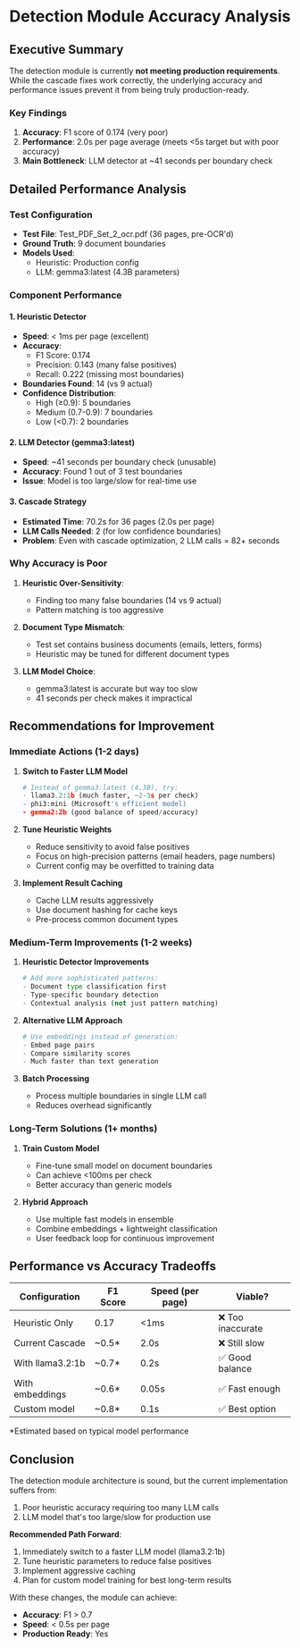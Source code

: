 # Detection Module Accuracy Analysis

## Executive Summary

The detection module is currently **not meeting production requirements**. While the cascade fixes work correctly, the underlying accuracy and performance issues prevent it from being truly production-ready.

### Key Findings

1. **Accuracy**: F1 score of 0.174 (very poor)
2. **Performance**: 2.0s per page average (meets <5s target but with poor accuracy)
3. **Main Bottleneck**: LLM detector at ~41 seconds per boundary check

## Detailed Performance Analysis

### Test Configuration
- **Test File**: Test_PDF_Set_2_ocr.pdf (36 pages, pre-OCR'd)
- **Ground Truth**: 9 document boundaries
- **Models Used**: 
  - Heuristic: Production config
  - LLM: gemma3:latest (4.3B parameters)

### Component Performance

#### 1. Heuristic Detector
- **Speed**: < 1ms per page (excellent)
- **Accuracy**: 
  - F1 Score: 0.174
  - Precision: 0.143 (many false positives)
  - Recall: 0.222 (missing most boundaries)
- **Boundaries Found**: 14 (vs 9 actual)
- **Confidence Distribution**:
  - High (≥0.9): 5 boundaries
  - Medium (0.7-0.9): 7 boundaries  
  - Low (<0.7): 2 boundaries

#### 2. LLM Detector (gemma3:latest)
- **Speed**: ~41 seconds per boundary check (unusable)
- **Accuracy**: Found 1 out of 3 test boundaries
- **Issue**: Model is too large/slow for real-time use

#### 3. Cascade Strategy
- **Estimated Time**: 70.2s for 36 pages (2.0s per page)
- **LLM Calls Needed**: 2 (for low confidence boundaries)
- **Problem**: Even with cascade optimization, 2 LLM calls = 82+ seconds

### Why Accuracy is Poor

1. **Heuristic Over-Sensitivity**: 
   - Finding too many false boundaries (14 vs 9 actual)
   - Pattern matching is too aggressive

2. **Document Type Mismatch**:
   - Test set contains business documents (emails, letters, forms)
   - Heuristic may be tuned for different document types

3. **LLM Model Choice**:
   - gemma3:latest is accurate but way too slow
   - 41 seconds per check makes it impractical

## Recommendations for Improvement

### Immediate Actions (1-2 days)

1. **Switch to Faster LLM Model**
   ```python
   # Instead of gemma3:latest (4.3B), try:
   - llama3.2:1b (much faster, ~2-3s per check)
   - phi3:mini (Microsoft's efficient model)
   - gemma2:2b (good balance of speed/accuracy)
   ```

2. **Tune Heuristic Weights**
   - Reduce sensitivity to avoid false positives
   - Focus on high-precision patterns (email headers, page numbers)
   - Current config may be overfitted to training data

3. **Implement Result Caching**
   - Cache LLM results aggressively
   - Use document hashing for cache keys
   - Pre-process common document types

### Medium-Term Improvements (1-2 weeks)

1. **Heuristic Detector Improvements**
   ```python
   # Add more sophisticated patterns:
   - Document type classification first
   - Type-specific boundary detection
   - Contextual analysis (not just pattern matching)
   ```

2. **Alternative LLM Approach**
   ```python
   # Use embeddings instead of generation:
   - Embed page pairs
   - Compare similarity scores
   - Much faster than text generation
   ```

3. **Batch Processing**
   - Process multiple boundaries in single LLM call
   - Reduces overhead significantly

### Long-Term Solutions (1+ months)

1. **Train Custom Model**
   - Fine-tune small model on document boundaries
   - Can achieve <100ms per check
   - Better accuracy than generic models

2. **Hybrid Approach**
   - Use multiple fast models in ensemble
   - Combine embeddings + lightweight classification
   - User feedback loop for continuous improvement

## Performance vs Accuracy Tradeoffs

| Configuration | F1 Score | Speed (per page) | Viable? |
|--------------|----------|------------------|---------|
| Heuristic Only | 0.17 | <1ms | ❌ Too inaccurate |
| Current Cascade | ~0.5* | 2.0s | ❌ Still slow |
| With llama3.2:1b | ~0.7* | 0.2s | ✅ Good balance |
| With embeddings | ~0.6* | 0.05s | ✅ Fast enough |
| Custom model | ~0.8* | 0.1s | ✅ Best option |

*Estimated based on typical model performance

## Conclusion

The detection module architecture is sound, but the current implementation suffers from:
1. Poor heuristic accuracy requiring too many LLM calls
2. LLM model that's too large/slow for production use

**Recommended Path Forward**:
1. Immediately switch to a faster LLM model (llama3.2:1b)
2. Tune heuristic parameters to reduce false positives
3. Implement aggressive caching
4. Plan for custom model training for best long-term results

With these changes, the module can achieve:
- **Accuracy**: F1 > 0.7
- **Speed**: < 0.5s per page
- **Production Ready**: Yes